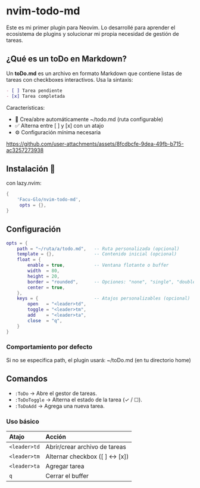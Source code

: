 # nvim-todo-md
Este es mi primer plugin para Neovim. Lo desarrollé para aprender el ecosistema de plugins y solucionar mi propia necesidad de gestión de tareas.

## ¿Qué es un toDo en Markdown?
Un **toDo.md** es un archivo en formato Markdown que contiene listas de tareas con checkboxes interactivos. Usa la sintaxis:

```markdown
- [ ] Tarea pendiente
- [x] Tarea completada
```

Características:
- 📂 Crea/abre automáticamente ~/todo.md (ruta configurable)
- ✅ Alterna entre [ ] y [x] con un atajo
- ⚙️ Configuración mínima necesaria

https://github.com/user-attachments/assets/8fcdbcfe-9dea-49fb-b715-ac3257273938

## Instalación 🔧
con lazy.nvim:

```lua
{
    'Facu-Glo/nvim-todo-md',
     opts = {},
}
```
## Configuración
```lua
opts = {
    path = "~/ruta/a/todo.md",   -- Ruta personalizada (opcional)
    template = {},               -- Contenido inicial (opcional)
    float = {
        enable = true,           -- Ventana flotante o buffer
        width  = 80,
        height = 20,
        border = "rounded",      -- Opciones: "none", "single", "double", "solid"
        center = true,
    },
    keys = {                     -- Atajos personalizables (opcional)
        open   = "<leader>td",
        toggle = "<leader>tm",
        add    = "<leader>ta",
        close  = "q",
    }
}
```
### Comportamiento por defecto
Si no se especifica path, el plugin usará:
~/toDo.md (en tu directorio home)

## Comandos

- `:ToDo` → Abre el gestor de tareas.
- `:ToDoToggle` → Alterna el estado de la tarea (✓ / ☐).
- `:ToDoAdd` → Agrega una nueva tarea.

### Uso básico
| Atajo                      | Acción                              |
| :----------------------------| :---------------------------------- |
| `<leader>td`                | Abrir/crear archivo de tareas       |
| `<leader>tm`                | Alternar checkbox ([ ] ↔ [x])       |
| `<leader>ta`                          | Agregar tarea                    |
| `q`                          | Cerrar el buffer                    |


